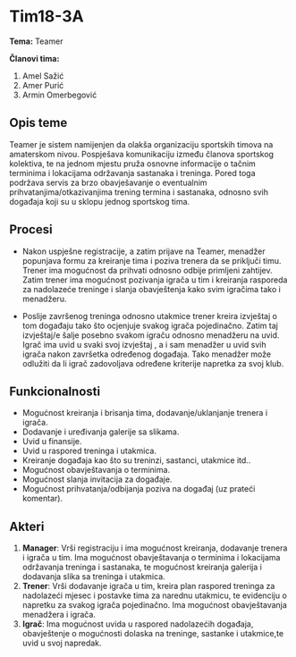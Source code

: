 # Tim18-3A
**Tema:** Teamer

**Članovi tima:**
  1. Amel Sažić
  2. Amer Purić
  3. Armin Omerbegović
 ## Opis teme
 Teamer je sistem namijenjen da olakša organizaciju sportskih timova na amaterskom nivou. Pospješava komunikaciju između članova sportskog kolektiva, te na jednom mjestu pruža osnovne informacije o tačnim terminima i lokacijama održavanja sastanaka i treninga. Pored toga podržava servis za brzo obavješavanje o eventualnim prihvatanjima/otkazivanjima trening termina i sastanaka, odnosno svih događaja koji su u sklopu jednog sportskog tima. 
## Procesi
- Nakon uspješne registracije, a zatim prijave na Teamer, menadžer popunjava formu za kreiranje tima i poziva trenera da se priključi timu. Trener ima mogućnost da prihvati odnosno odbije primljeni zahtijev. Zatim trener ima mogućnost pozivanja igrača u tim i kreiranja rasporeda za nadolazeće treninge i slanja obavještenja kako svim igračima tako i menadžeru.

- Poslije završenog treninga odnosno utakmice trener kreira izvještaj o tom događaju tako što ocjenjuje svakog igrača pojedinačno. Zatim taj izvještaj/e šalje posebno svakom igraču odnosno menadžeru na uvid. Igrač ima uvid u svaki svoj izvještaj , a i sam menadžer u uvid svih igrača nakon završetka određenog događaja. Tako menadžer može odlužiti da li igrač zadovoljava određene kriterije napretka za svoj klub.
## Funkcionalnosti
- Mogućnost kreiranja i brisanja tima, dodavanje/uklanjanje trenera i igrača.
- Dodavanje i uređivanja galerije sa slikama.
- Uvid u finansije.
- Uvid u raspored treninga i utakmica.
- Kreiranje događaja kao što su treninzi, sastanci, utakmice itd..
- Mogućnost obavještavanja o terminima.
- Mogućnost slanja invitacija za događaje.
- Mogućnost prihvatanja/odbijanja poziva na događaj (uz prateći komentar).
## Akteri
1. **Manager**: Vrši registraciju i ima mogućnost kreiranja, dodavanje trenera i igrača u tim. Ima mogućnost obavještavanja o terminima i lokacijama održavanja treninga i sastanaka, te mogućnost kreiranja galerija i dodavanja slika sa treninga i utakmica.
2. **Trener**: Vrši dodavanje igrača u tim, kreira plan raspored treninga za nadolazeći mjesec i postavke tima za narednu utakmicu, te evidenciju o napretku za svakog igrača pojedinačno. Ima mogućnost obavještavanja menadžera i igrača.
3. **Igrač**: Ima mogućnost uvida u raspored nadolazećih događaja, obavještenje o mogućnosti dolaska na treninge, sastanke i utakmice,te uvid u svoj napredak.
